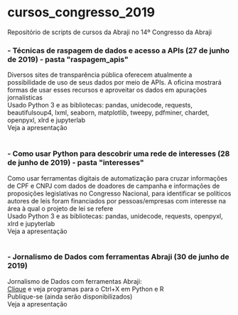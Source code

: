 # cursos_congresso_2019
Repositório de scripts de cursos da Abraji no 14º Congresso da Abraji 

### - Técnicas de raspagem de dados e acesso a APIs (27 de junho de 2019) - pasta "raspagem_apis"
Diversos sites de transparência pública oferecem atualmente a possibilidade de uso de seus dados por meio de APIs. A oficina mostrará formas de usar esses recursos e aproveitar os dados em apurações jornalísticas<br>
Usado Python 3 e as bibliotecas: pandas, unidecode, requests, beautifulsoup4, lxml, seaborn, matplotlib, tweepy, pdfminer, chardet, openpyxl, xlrd e jupyterlab<br>
Veja a apresentação
<br>
<br>
### - Como usar Python para descobrir uma rede de interesses (28 de junho de 2019) - pasta "interesses"
Como usar ferramentas digitais de automatização para cruzar informações de CPF e CNPJ com dados de doadores de campanha e informações de proposições legislativas no Congresso Nacional, para identificar se políticos autores de leis foram financiados por pessoas/empresas com interesse na área à qual o projeto de lei se refere<br>
Usado Python 3 e as bibliotecas: pandas, unidecode, requests, openpyxl, xlrd e jupyterlab<br>
Veja a apresentação
<br>
<br>
### - Jornalismo de Dados com ferramentas Abraji (30 de junho de 2019) 
Jornalismo de Dados com ferramentas Abraji:<br>
[Clique](https://github.com/abraji/ctrl_x) e veja programas para o Ctrl+X em Python e R<br>
Publique-se (ainda serão disponibilizados)<br>
Veja a apresentação
